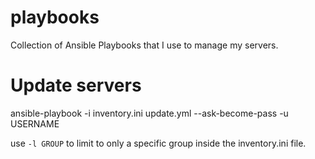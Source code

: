 # playbooks
Collection of Ansible Playbooks that I use to manage my servers.

# Update servers
ansible-playbook -i inventory.ini update.yml --ask-become-pass -u USERNAME

use `-l GROUP` to limit to only a specific group inside the inventory.ini file.